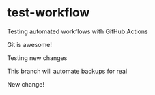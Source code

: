 # test-workflow
Testing automated workflows with GitHub Actions

Git is awesome!

Testing new changes

This branch will automate backups for real

New change!